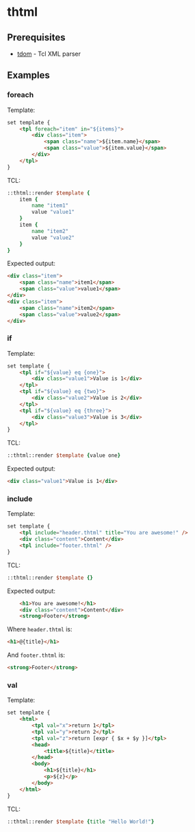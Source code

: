 # thtml

## Prerequisites

* [tdom](http://www.tdom.org/) - Tcl XML parser

## Examples

### foreach

Template:
```html
set template {
    <tpl foreach="item" in="${items}">
        <div class="item">
            <span class="name">${item.name}</span>
            <span class="value">${item.value}</span>
        </div>
    </tpl>
}
```

TCL:
```tcl
::thtml::render $template {
    item {
        name "item1"
        value "value1"
    }
    item {
        name "item2"
        value "value2"
    }
}
```

Expected output:
```html
<div class="item">
    <span class="name">item1</span>
    <span class="value">value1</span>
</div>
<div class="item">
    <span class="name">item2</span>
    <span class="value">value2</span>
</div>
```

### if

Template:
```html
set template {
    <tpl if="${value} eq {one}">
        <div class="value1">Value is 1</div>
    </tpl>
    <tpl if="${value} eq {two}">
        <div class="value2">Value is 2</div>
    </tpl>
    <tpl if="${value} eq {three}">
        <div class="value3">Value is 3</div>
    </tpl>
}
```

TCL:
```tcl
::thtml::render $template {value one}
```

Expected output:
```html
<div class="value1">Value is 1</div>
```

### include

Template:
```html
set template {
    <tpl include="header.thtml" title="You are awesome!" />
    <div class="content">Content</div>
    <tpl include="footer.thtml" />
}
```

TCL:
```tcl
::thtml::render $template {}
```

Expected output:
```html
    <h1>You are awesome!</h1>
    <div class="content">Content</div>
    <strong>Footer</strong>
```

Where ```header.thtml``` is:
```html
<h1>@{title}</h1>
```

And ```footer.thtml``` is:
```html
<strong>Footer</strong>
```

### val

Template:
```html
set template {
    <html>
        <tpl val="x">return 1</tpl>
        <tpl val="y">return 2</tpl>
        <tpl val="z">return [expr { $x + $y }]</tpl>
        <head>
            <title>${title}</title>
        </head>
        <body>
            <h1>${title}</h1>
            <p>${z}</p>
        </body>
    </html>
}
```

TCL:
```tcl
::thtml::render $template {title "Hello World!"}
```